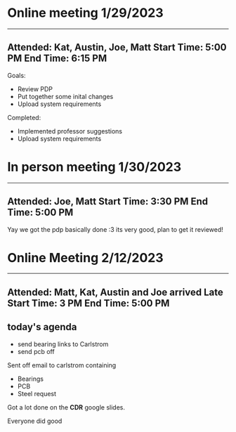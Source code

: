 # Online meeting 1/29/2023

---
Attended: Kat, Austin, Joe, Matt
Start Time: 5:00 PM
End Time: 6:15 PM
---

Goals:

 - Review PDP
 - Put together some inital changes
 - Upload system requirements

Completed:

 - Implemented professor suggestions
 - Upload system requirements


# In person meeting 1/30/2023

---
Attended: Joe, Matt
Start Time: 3:30 PM
End Time: 5:00 PM
---

Yay we got the pdp basically done :3 its very good, plan to get it reviewed!


# Online Meeting 2/12/2023

---
Attended: Matt, Kat, Austin and Joe arrived Late
Start Time: 3 PM
End Time: 5:00 PM
---

## today's agenda
 - send bearing links to Carlstrom
 - send pcb off

Sent off email to carlstrom containing
 - Bearings
 - PCB
 - Steel request

Got a lot done on the **CDR** google slides.

Everyone did good

